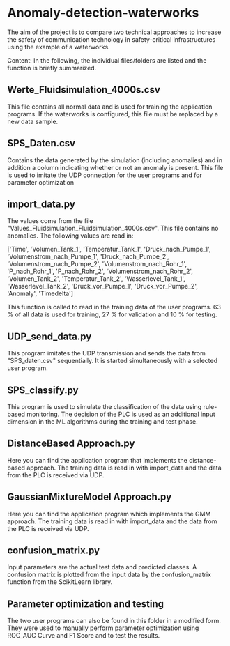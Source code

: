 # Anomaly-detection-waterworks

The aim of the project is to compare two technical approaches to increase the safety of communication technology in safety-critical infrastructures using the example of a waterworks. 

Content:
In the following, the individual files/folders are listed and the function is briefly summarized.

## Werte_Fluidsimulation_4000s.csv
This file contains all normal data and is used for training the application programs.
If the waterworks is configured, this file must be replaced by a new data sample.

## SPS_Daten.csv
Contains the data generated by the simulation (including anomalies) and in addition a column indicating whether or not an anomaly is present.
This file is used to imitate the UDP connection for the user programs and for parameter optimization

## import_data.py
The values come from the file "Values_Fluidsimulation_Fluidsimulation_4000s.csv".
This file contains no anomalies.
The following values are read in:

['Time', 'Volumen_Tank_1', 'Temperatur_Tank_1', 'Druck_nach_Pumpe_1',
 'Volumenstrom_nach_Pumpe_1', 
'Druck_nach_Pumpe_2', 'Volumenstrom_nach_Pumpe_2', 'Volumenstrom_nach_Rohr_1', 'P_nach_Rohr_1', 'P_nach_Rohr_2', 'Volumenstrom_nach_Rohr_2',
'Volumen_Tank_2', 'Temperatur_Tank_2',  'Wasserlevel_Tank_1', 'Wasserlevel_Tank_2', 'Druck_vor_Pumpe_1',
'Druck_vor_Pumpe_2',
  'Anomaly',
 'Timedelta']

This function is called to read in the training data of the user programs.
63 % of all data is used for training, 27 % for validation and 10 % for testing.

## UDP_send_data.py
This program imitates the UDP transmission and sends the data from "SPS_daten.csv" sequentially.
It is started simultaneously with a selected user program.

## SPS_classify.py
This program is used to simulate the classification of the data using rule-based monitoring.
The decision of the PLC is used as an additional input dimension in the ML algorithms during the training and test phase.

## DistanceBased Approach.py
Here you can find the application program that implements the distance-based approach.
The training data is read in with import_data and the data from the PLC is received via UDP.

## GaussianMixtureModel Approach.py
Here you can find the application program which implements the GMM approach.
The training data is read in with import_data and the data from the PLC is received via UDP.

## confusion_matrix.py
Input parameters are the actual test data and predicted classes. 
A confusion matrix is plotted from the input data by the confusion_matrix function from the ScikitLearn library.

## Parameter optimization and testing
The two user programs can also be found in this folder in a modified form.
They were used to manually perform parameter optimization using ROC_AUC Curve and F1 Score and to test the results.
